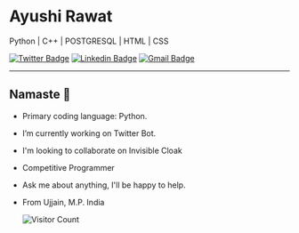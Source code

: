 # Ayushi Rawat
Python | C++ | POSTGRESQL | HTML | CSS

[![Twitter Badge](https://img.shields.io/badge/-Twitter-1ca0f1?style=flat-square&labelColor=1ca0f1&logo=twitter&logoColor=white&link=https://twitter.com/ayushi_rawat)](https://twitter.com/ayushi_rawat_) [![Linkedin Badge](https://img.shields.io/badge/-LinkedIn-blue?style=flat-square&logo=Linkedin&logoColor=white&link=https://www.linkedin.com/in/ayushi-rawat-53496218b/)](https://www.linkedin.com/in/ayushi-rawat-53496218b/) 
[![Gmail Badge](https://img.shields.io/badge/-Gmail-c14438?style=flat-square&logo=Gmail&logoColor=white&link=mailto:ayushi7rawat@gmail.com)](https://mail.google.com)

---

## Namaste 🙏

* Primary coding language: Python.
* I’m currently working on Twitter Bot.
* I'm looking to collaborate on Invisible Cloak
* Competitive Programmer
* Ask me about anything, I'll be happy to help.
* From Ujjain, M.P. India

  ![Visitor Count](https://profile-counter.glitch.me/{ayushi7rawat}/count.svg)
